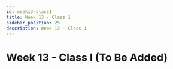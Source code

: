 ```yaml
---
id: week13-class1
title: Week 13 - Class 1
sidebar_position: 25
description: Week 13 - Class 1
---
```


# Week 13 - Class I (To Be Added)
